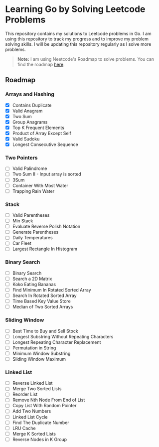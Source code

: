 # Learning Go by Solving Leetcode Problems

This repository contains my solutions to Leetcode problems in Go. I am using this repository to track my progress and to improve my problem solving skills. I will be updating this repository regularly as I solve more problems.

> **Note:** I am using Neetcode's Roadmap to solve problems. You can find the roadmap [here](https://neetcode.io/roadmap).

## Roadmap

### Arrays and Hashing

- [x] Contains Duplicate
- [x] Valid Anagram
- [x] Two Sum
- [x] Group Anagrams
- [x] Top K Frequent Elements
- [x] Product of Array Except Self
- [x] Valid Sudoku
- [x] Longest Consecutive Sequence

### Two Pointers

- [ ] Valid Palindrome
- [ ] Two Sum II - Input array is sorted
- [ ] 3Sum
- [ ] Container With Most Water
- [ ] Trapping Rain Water

### Stack

- [ ] Valid Parentheses
- [ ] Min Stack
- [ ] Evaluate Reverse Polish Notation
- [ ] Generate Parentheses
- [ ] Daily Temperatures
- [ ] Car Fleet
- [ ] Largest Rectangle In Histogram

### Binary Search

- [ ] Binary Search
- [ ] Search a 2D Matrix
- [ ] Koko Eating Bananas
- [ ] Find Minimum In Rotated Sorted Array
- [ ] Search In Rotated Sorted Array
- [ ] Time Based Key Value Store
- [ ] Median of Two Sorted Arrays

### Sliding Window

- [ ] Best Time to Buy and Sell Stock
- [ ] Longest Substring Without Repeating Characters
- [ ] Longest Repeating Character Replacement
- [ ] Permutation in String
- [ ] Minimum Window Substring
- [ ] Sliding Window Maximum

### Linked List

- [ ] Reverse Linked List
- [ ] Merge Two Sorted Lists
- [ ] Reorder List
- [ ] Remove Nth Node From End of List
- [ ] Copy List With Random Pointer
- [ ] Add Two Numbers
- [ ] Linked List Cycle
- [ ] Find The Duplicate Number
- [ ] LRU Cache
- [ ] Merge K Sorted Lists
- [ ] Reverse Nodes in K Group
